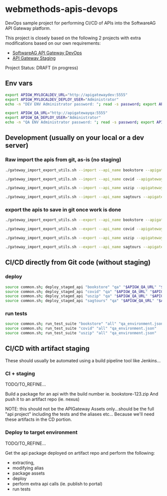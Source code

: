 # webmethods-apis-devops

DevOps sample project for performing CI/CD of APIs into the SoftwareAG API Gateway platform.

This project is closely based on the following 2 projects with extra modifications based on our own requirements:
 - [SoftwareAG API Gateway DevOps](https://github.com/SoftwareAG/webmethods-api-gateway-devops)
 - [API Gateway Staging](https://github.com/thesse1/webmethods-api-gateway-staging)

Project Status: DRAFT (in progress)

## Env vars

```bash
export APIGW_MYLOCALDEV_URL="http://apigatewaydev:5555"
export APIGW_MYLOCALDEV_DEPLOY_USER="Administrator"
echo -n "DEV ENV Administrator password: "; read -s password; export APIGW_MYLOCALDEV_DEPLOY_PASSWORD=$password
```

```bash
export APIGW_QA_URL="http://apigatewayqa:5555"
export APIGW_QA_DEPLOY_USER="Administrator"
echo -n "QA ENV Administrator password: "; read -s password; export APIGW_QA_DEPLOY_PASSWORD=$password
```

## Development (usually on your local or a dev server)

### Raw import the apis from git, as-is (no staging)

```bash
./gateway_import_export_utils.sh --import --api_name bookstore --apigateway_url $APIGW_MYLOCALDEV_URL --username $APIGW_MYLOCALDEV_DEPLOY_USER --password $APIGW_MYLOCALDEV_DEPLOY_PASSWORD

./gateway_import_export_utils.sh --import --api_name covid --apigateway_url $APIGW_MYLOCALDEV_URL --username $APIGW_MYLOCALDEV_DEPLOY_USER --password $APIGW_MYLOCALDEV_DEPLOY_PASSWORD

./gateway_import_export_utils.sh --import --api_name uszip --apigateway_url $APIGW_MYLOCALDEV_URL --username $APIGW_MYLOCALDEV_DEPLOY_USER --password $APIGW_MYLOCALDEV_DEPLOY_PASSWORD

./gateway_import_export_utils.sh --import --api_name sagtours --apigateway_url $APIGW_MYLOCALDEV_URL --username $APIGW_MYLOCALDEV_DEPLOY_USER --password $APIGW_MYLOCALDEV_DEPLOY_PASSWORD
```

### export the apis to save in git once work is done

```bash
./gateway_import_export_utils.sh --export --api_name bookstore --apigateway_url $APIGW_MYLOCALDEV_URL --username $APIGW_MYLOCALDEV_DEPLOY_USER --password $APIGW_MYLOCALDEV_DEPLOY_PASSWORD

./gateway_import_export_utils.sh --export --api_name covid --apigateway_url $APIGW_MYLOCALDEV_URL --username $APIGW_MYLOCALDEV_DEPLOY_USER --password $APIGW_MYLOCALDEV_DEPLOY_PASSWORD

./gateway_import_export_utils.sh --export --api_name uszip --apigateway_url $APIGW_MYLOCALDEV_URL --username $APIGW_MYLOCALDEV_DEPLOY_USER --password $APIGW_MYLOCALDEV_DEPLOY_PASSWORD

./gateway_import_export_utils.sh --export --api_name sagtours --apigateway_url $APIGW_MYLOCALDEV_URL --username $APIGW_MYLOCALDEV_DEPLOY_USER --password $APIGW_MYLOCALDEV_DEPLOY_PASSWORD
```

## CI/CD directly from Git code (without staging)

### deploy

```bash
source common.sh; deploy_staged_api "bookstore" "qa" "$APIGW_QA_URL" "$APIGW_QA_DEPLOY_USER" "$APIGW_QA_DEPLOY_PASSWORD"
source common.sh; deploy_staged_api "covid" "qa" "$APIGW_QA_URL" "$APIGW_QA_DEPLOY_USER" "$APIGW_QA_DEPLOY_PASSWORD"
source common.sh; deploy_staged_api "uszip" "qa" "$APIGW_QA_URL" "$APIGW_QA_DEPLOY_USER" "$APIGW_QA_DEPLOY_PASSWORD"
source common.sh; deploy_staged_api "sagtours" "qa" "$APIGW_QA_URL" "$APIGW_QA_DEPLOY_USER" "$APIGW_QA_DEPLOY_PASSWORD"
```

### run tests

```bash
source common.sh; run_test_suite "bookstore" "all" "qa_environment.json"
source common.sh; run_test_suite "covid" "all" "qa_environment.json"
source common.sh; run_test_suite "uszip" "all" "qa_environment.json"
```

## CI/CD with artifact staging

These should usually be automated using a build pipeline tool like Jenkins...

### CI + staging

TODO/TO_REFINE...

Build a package for an api with the build number
ie. bookstore-123.zip
And push it to an artifact repo (ie. nexus)

NOTE: this should not be the APIGateway Assets only...should be the full "api project" including the tests and the aliases etc... 
Because we'll need these artifacts in the CD portion.

### Deploy to target environment

TODO/TO_REFINE...

Get the api package deployed on artifact repo and perform the following:
- extracting, 
- modifying alias 
- package assets
- deploy
- perform extra api calls (ie. publish to portal)
- run tests